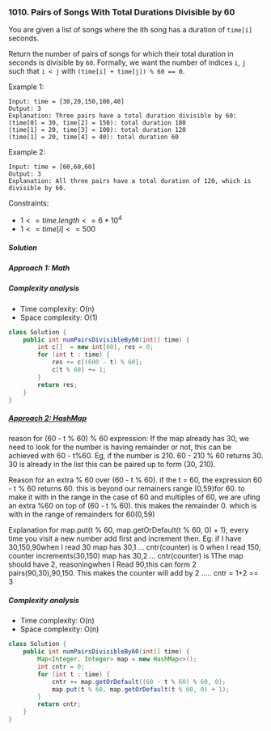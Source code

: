### 1010. Pairs of Songs With Total Durations Divisible by 60

You are given a list of songs where the ith song has a duration of `time[i]` seconds.

Return the number of pairs of songs for which their total duration in seconds is divisible by `60`. Formally, we want the number of indices `i`, `j` such that `i < j` with `(time[i] + time[j]) % 60 == 0`.

 

Example 1:
```
Input: time = [30,20,150,100,40]
Output: 3
Explanation: Three pairs have a total duration divisible by 60:
(time[0] = 30, time[2] = 150): total duration 180
(time[1] = 20, time[3] = 100): total duration 120
(time[1] = 20, time[4] = 40): total duration 60
```
Example 2:
```
Input: time = [60,60,60]
Output: 3
Explanation: All three pairs have a total duration of 120, which is divisible by 60.
``` 

Constraints:

- $1 <= time.length <= 6 * 10^4$
- $1 <= time[i] <= 500$

##### Solution

##### Approach 1: Math

##### Complexity analysis
- Time complexity: O(n)
- Space complexity: O(1)

```java
class Solution {
    public int numPairsDivisibleBy60(int[] time) {
        int c[]  = new int[60], res = 0;
        for (int t : time) {
            res += c[(600 - t) % 60];
            c[t % 60] += 1;
        }
        return res;
    }
}
```



##### [Approach 2: HashMap](https://leetcode.com/problems/pairs-of-songs-with-total-durations-divisible-by-60/discuss/636651/Java-Simple-Solution-with-with-a-crystal-clear-explanation(biginners-mindset)-HashMap-in-O(n))

reason for (60 - t % 60) % 60 expression: If the map already has 30, we need to look for the number is having remainder or not, this can be achieved with 60 - t%60. Eg, if the number is 210. 60 - 210 % 60 returns 30. 30 is already in the list this can be paired up to form (30, 210).

Reason for an extra % 60 over (60 - t % 60). if the t = 60, the expression 60 - t % 60 returns 60. this is beyond our remainers range (0,59)for 60. to make it with in the range in the case of 60 and multiples of 60, we are ufing an extra %60 on top of (60 - t % 60). this makes the remainder 0. which is with in the range of remainders for 60(0,59)

Explanation for map.put(t % 60, map.getOrDefault(t % 60, 0) + 1);
every time you visit a new number add first and increment then. Eg: if I have 30,150,90when I read 30 map has 30,1 ... cntr(counter) is 0
when I read 150, counter increments(30,150) map has 30,2 ... cntr(counter) is 1The map should have 2, reasoningwhen I Read 90,this can form 2 pairs(90,30),90,150.
This makes the counter will add by 2 ..... cntr = 1+2 == 3

##### Complexity analysis
- Time complexity: O(n)
- Space complexity: O(n)

```java
class Solution {
    public int numPairsDivisibleBy60(int[] time) {
        Map<Integer, Integer> map = new HashMap<>();
        int cntr = 0;
        for (int t : time) {
            cntr += map.getOrDefault((60 - t % 60) % 60, 0);
            map.put(t % 60, map.getOrDefault(t % 60, 0) + 1);
        }
        return cntr;
    }
}
```